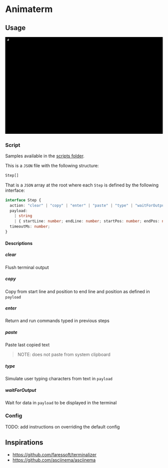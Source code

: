 # Animaterm

## Usage

![demo](./docs/usage.gif)

### Script

Samples available in the [scripts folder](./scripts/).

This is a `JSON` file with the following structure:

```ts
Step[]
```

That is a `JSON` array at the root where each `Step` is defined by the following interface:

```ts
interface Step {
  action: "clear" | "copy" | "enter" | "paste" | "type" | "waitForOutput";
  payload:
    | string
    | { startLine: number; endLine: number; startPos: number; endPos: number };
  timeoutMs: number;
}
```

#### Descriptions

##### clear

Flush terminal output

##### copy

Copy from start line and position to end line and position as defined in `payload`

##### enter

Return and run commands typed in previous steps

##### paste

Paste last copied text

> NOTE: does not paste from system clipboard

##### type

Simulate user typing characters from text in `payload`

##### waitForOutput

Wait for data in `payload` to be displayed in the terminal

### Config

TODO: add instructions on overriding the default config

## Inspirations

- <https://github.com/faressoft/terminalizer>
- <https://github.com/asciinema/asciinema>
